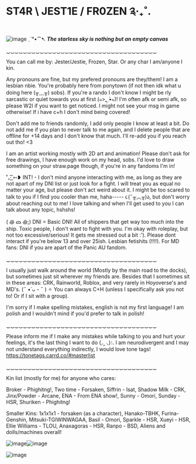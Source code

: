 # ST4R \ JEST1E / FR0ZEN ༉‧₊˚.

![image](https://github.com/user-attachments/assets/b6e5946f-b8ec-4e6a-a19e-ba99389f5195)
ˏˋ°•⁀➷ ***The starless sky is nothing but an empty canvas***

‿‿‿‿‿‿‿‿‿‿‿‿‿‿‿‿‿‿‿‿‿‿‿‿‿‿‿‿‿‿‿‿‿‿‿‿

You can call me by: Jester/Jestie, Frozen, Star. Or any char I am/anyone I kin.

Any pronouns are fine, but my prefered pronouns are they/them! I am a lesbian nbie. You're probably here from ponytown (if not then idk what u doing here (╥﹏╥) sobs). If you're a rando I don't know I might be rly sarcastic or quiet towards you at first (๑>؂•̀๑)! I'm often afk or semi afk, so please W2I if you want to get noticed. I might not see your msg in game otherwise! If i have c+h I don't mind being covered!

Don't add me to friends randomly, I add only people I know at least a bit. Do not add me if you plan to never talk to me again, and I delete people that are offline for +14 days and I don't know that much. I'll re-add you if you reach out tho! <3

I am an artist working mostly with 2D art and animation! Please don't ask for free drawings, I have enough work on my head, sobs. I'd love to draw something on your straw.page though, if you're in any fandoms I'm in!

˚₊· ͟͟͞͞➳❥ INT! - I don't mind anyone interacting with me, as long as they are not apart of my DNI list or just look for a fight. I will treat you as equal no matter your age, but please don't act weird about it. I might be too scared to talk to you if I find you cooler than me, haha----- ૮(˶╥︿╥)ა, but don't worry about reaching out to me! I love talking and when I'll get used to you I can talk about any topic, hshshs!

( ꩜ ᯅ ꩜;)⁭ ⁭DNI = Basic DNI! All of shippers that get way too much into the ship. Toxic people, I don't want to fight with you. I'm okay with roleplay, but not too excessive/serious! It gets me stressed out a bit :'). Please dont interact if you're below 13 and over 25ish. Lesbian fetishits (!!!!). For MD fans: DNI if you are apart of the Panic AU fandom.

‿‿‿‿‿‿‿‿‿‿‿‿‿‿‿‿‿‿‿‿‿‿‿‿‿‿‿‿‿‿‿‿‿‿‿‿

I usually just walk around the world (Mostly by the main road to the docks), but sometimes just sit wherever my friends are. Besides that I sometimes sit in these areas: CRK, Rainworld, Roblox, and very rarely in Hoyoverse's and MD's. (˵ •̀ ᴗ - ˵ ) ✧ You can always C+H (unless I specifically ask you not to! Or if I sit with a group).

I'm sorry if I make spelling mistakes, english is not my first language! I am polish and I wouldn't mind if you'd prefer to talk in polish!

‿‿‿‿‿‿‿‿‿‿‿‿‿‿‿‿‿‿‿‿‿‿‿‿‿‿‿‿‿‿‿‿‿‿‿‿

Please inform me if I make any mistakes while talking to you and hurt your feelings, it's the last thing I want to do (◞‸ ◟)💧. I am neurodivergent and I may not understand everything indirectly, I would love tone tags! https://tonetags.carrd.co/#masterlist

‿‿‿‿‿‿‿‿‿‿‿‿‿‿‿‿‿‿‿‿‿‿‿‿‿‿‿‿‿‿‿‿‿‿‿‿

Kin list (mostly for me) for anyone who cares:

Broker - Phighitng!, Two time - Forsaken, Siffrin - Isat, Shadow Milk - CRK, Jinx/Powder - Arcane, ENA - From ENA show!, Sunny - Omori, Sunday - HSR,  Shuriken - Phighitng!

Smaller Kins:
1x1x1x1 - forsaken (as a character), Hanako-TBHK, Furina-Genshin, Mitsuki-TGIWINWAGAA, Basil - Omori, Sparkle - HSR, Xueyi - HSR, Ellie Williams - TLOU, Anaxagoras - HSR, Ranpo - BSD, Aliens and dolls/machines overall!

![image](https://github.com/user-attachments/assets/c8011e8e-7625-4600-bd17-b21469ae27a1)![image](https://github.com/user-attachments/assets/7befc55e-503e-4ea7-b16a-cf08e9ea7da9)




![image](https://github.com/user-attachments/assets/c47b6988-ed8e-44df-a8f1-2cfcd250c18a)

